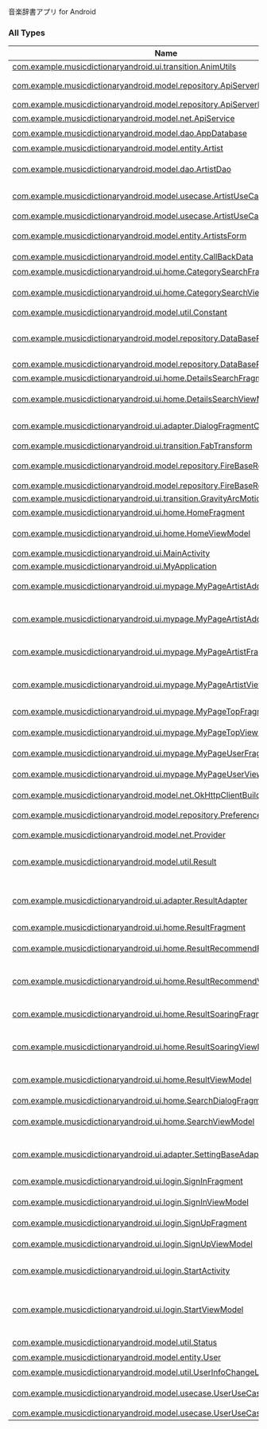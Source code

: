 

音楽辞書アプリ for Android

### All Types

| Name | Summary |
|---|---|
| [com.example.musicdictionaryandroid.ui.transition.AnimUtils](../com.example.musicdictionaryandroid.ui.transition/-anim-utils/index.md) |  |
| [com.example.musicdictionaryandroid.model.repository.ApiServerRepository](../com.example.musicdictionaryandroid.model.repository/-api-server-repository/index.md) | API呼び出し関連のRepository |
| [com.example.musicdictionaryandroid.model.repository.ApiServerRepositoryImp](../com.example.musicdictionaryandroid.model.repository/-api-server-repository-imp/index.md) |  |
| [com.example.musicdictionaryandroid.model.net.ApiService](../com.example.musicdictionaryandroid.model.net/-api-service/index.md) | 各URLの管理 |
| [com.example.musicdictionaryandroid.model.dao.AppDatabase](../com.example.musicdictionaryandroid.model.dao/-app-database/index.md) | DB定義 |
| [com.example.musicdictionaryandroid.model.entity.Artist](../com.example.musicdictionaryandroid.model.entity/-artist/index.md) | アーティスト |
| [com.example.musicdictionaryandroid.model.dao.ArtistDao](../com.example.musicdictionaryandroid.model.dao/-artist-dao/index.md) | DB呼び出しクエリ管理 |
| [com.example.musicdictionaryandroid.model.usecase.ArtistUseCase](../com.example.musicdictionaryandroid.model.usecase/-artist-use-case/index.md) | アーティストに関するビジネスロジック |
| [com.example.musicdictionaryandroid.model.usecase.ArtistUseCaseImp](../com.example.musicdictionaryandroid.model.usecase/-artist-use-case-imp/index.md) |  |
| [com.example.musicdictionaryandroid.model.entity.ArtistsForm](../com.example.musicdictionaryandroid.model.entity/-artists-form/index.md) | API連絡用アーティスト |
| [com.example.musicdictionaryandroid.model.entity.CallBackData](../com.example.musicdictionaryandroid.model.entity/-call-back-data/index.md) | APIコールバック |
| [com.example.musicdictionaryandroid.ui.home.CategorySearchFragment](../com.example.musicdictionaryandroid.ui.home/-category-search-fragment/index.md) | カテゴリ検索画面 |
| [com.example.musicdictionaryandroid.ui.home.CategorySearchViewModel](../com.example.musicdictionaryandroid.ui.home/-category-search-view-model/index.md) | カテゴリ検索画面_UIロジック |
| [com.example.musicdictionaryandroid.model.util.Constant](../com.example.musicdictionaryandroid.model.util/-constant/index.md) |  |
| [com.example.musicdictionaryandroid.model.repository.DataBaseRepository](../com.example.musicdictionaryandroid.model.repository/-data-base-repository/index.md) | ローカルDBへのアーティスト情報関連のRepository |
| [com.example.musicdictionaryandroid.model.repository.DataBaseRepositoryImp](../com.example.musicdictionaryandroid.model.repository/-data-base-repository-imp/index.md) |  |
| [com.example.musicdictionaryandroid.ui.home.DetailsSearchFragment](../com.example.musicdictionaryandroid.ui.home/-details-search-fragment/index.md) | 詳細検索画面 |
| [com.example.musicdictionaryandroid.ui.home.DetailsSearchViewModel](../com.example.musicdictionaryandroid.ui.home/-details-search-view-model/index.md) | 詳細検索画面_UIロジック |
| [com.example.musicdictionaryandroid.ui.adapter.DialogFragmentCallbackInterface](../com.example.musicdictionaryandroid.ui.adapter/-dialog-fragment-callback-interface/index.md) | ダイアログ用コールバックリスナー |
| [com.example.musicdictionaryandroid.ui.transition.FabTransform](../com.example.musicdictionaryandroid.ui.transition/-fab-transform/index.md) |  |
| [com.example.musicdictionaryandroid.model.repository.FireBaseRepository](../com.example.musicdictionaryandroid.model.repository/-fire-base-repository/index.md) | FireBase呼び出し関連のRepository |
| [com.example.musicdictionaryandroid.model.repository.FireBaseRepositoryImp](../com.example.musicdictionaryandroid.model.repository/-fire-base-repository-imp/index.md) |  |
| [com.example.musicdictionaryandroid.ui.transition.GravityArcMotion](../com.example.musicdictionaryandroid.ui.transition/-gravity-arc-motion/index.md) |  |
| [com.example.musicdictionaryandroid.ui.home.HomeFragment](../com.example.musicdictionaryandroid.ui.home/-home-fragment/index.md) | HOME画面 |
| [com.example.musicdictionaryandroid.ui.home.HomeViewModel](../com.example.musicdictionaryandroid.ui.home/-home-view-model/index.md) | HOME画面_UIロジック |
| [com.example.musicdictionaryandroid.ui.MainActivity](../com.example.musicdictionaryandroid.ui/-main-activity/index.md) |  |
| [com.example.musicdictionaryandroid.ui.MyApplication](../com.example.musicdictionaryandroid.ui/-my-application/index.md) |  |
| [com.example.musicdictionaryandroid.ui.mypage.MyPageArtistAddFragment](../com.example.musicdictionaryandroid.ui.mypage/-my-page-artist-add-fragment/index.md) | アーティスト情報登録・追加画面 |
| [com.example.musicdictionaryandroid.ui.mypage.MyPageArtistAddViewModel](../com.example.musicdictionaryandroid.ui.mypage/-my-page-artist-add-view-model/index.md) | アーティスト情報登録・追加画面_UIロジック |
| [com.example.musicdictionaryandroid.ui.mypage.MyPageArtistFragment](../com.example.musicdictionaryandroid.ui.mypage/-my-page-artist-fragment/index.md) | 登録済みアーティスト一覧画面 |
| [com.example.musicdictionaryandroid.ui.mypage.MyPageArtistViewModel](../com.example.musicdictionaryandroid.ui.mypage/-my-page-artist-view-model/index.md) | 登録済みアーティスト一覧画面_UIロジック |
| [com.example.musicdictionaryandroid.ui.mypage.MyPageTopFragment](../com.example.musicdictionaryandroid.ui.mypage/-my-page-top-fragment/index.md) | 設定画面 |
| [com.example.musicdictionaryandroid.ui.mypage.MyPageTopViewModel](../com.example.musicdictionaryandroid.ui.mypage/-my-page-top-view-model/index.md) | 設定画面_UIロジック |
| [com.example.musicdictionaryandroid.ui.mypage.MyPageUserFragment](../com.example.musicdictionaryandroid.ui.mypage/-my-page-user-fragment/index.md) | ユーザー情報画面 |
| [com.example.musicdictionaryandroid.ui.mypage.MyPageUserViewModel](../com.example.musicdictionaryandroid.ui.mypage/-my-page-user-view-model/index.md) | ユーザー情報画面_UIロジック |
| [com.example.musicdictionaryandroid.model.net.OkHttpClientBuilder](../com.example.musicdictionaryandroid.model.net/-ok-http-client-builder/index.md) | API呼び出詳細設定 |
| [com.example.musicdictionaryandroid.model.repository.PreferenceRepositoryImp](../com.example.musicdictionaryandroid.model.repository/-preference-repository-imp/index.md) | SharedPreferences管理 |
| [com.example.musicdictionaryandroid.model.net.Provider](../com.example.musicdictionaryandroid.model.net/-provider/index.md) | API接続先設定 |
| [com.example.musicdictionaryandroid.model.util.Result](../com.example.musicdictionaryandroid.model.util/-result/index.md) | ビジネスロジックの非同期処理ののResultクラス |
| [com.example.musicdictionaryandroid.ui.adapter.ResultAdapter](../com.example.musicdictionaryandroid.ui.adapter/-result-adapter/index.md) | アーティスト検索結果画面のリサイクルビュー |
| [com.example.musicdictionaryandroid.ui.home.ResultFragment](../com.example.musicdictionaryandroid.ui.home/-result-fragment/index.md) | 検索結果画面 |
| [com.example.musicdictionaryandroid.ui.home.ResultRecommendFragment](../com.example.musicdictionaryandroid.ui.home/-result-recommend-fragment/index.md) | おすすめアーティスト検索結果画面 |
| [com.example.musicdictionaryandroid.ui.home.ResultRecommendViewModel](../com.example.musicdictionaryandroid.ui.home/-result-recommend-view-model/index.md) | おすすめアーティスト検索結果画面_UIロジック |
| [com.example.musicdictionaryandroid.ui.home.ResultSoaringFragment](../com.example.musicdictionaryandroid.ui.home/-result-soaring-fragment/index.md) | 急上昇アーティスト一覧画面 |
| [com.example.musicdictionaryandroid.ui.home.ResultSoaringViewModel](../com.example.musicdictionaryandroid.ui.home/-result-soaring-view-model/index.md) | 急上昇アーティスト一覧画面_UIロジック |
| [com.example.musicdictionaryandroid.ui.home.ResultViewModel](../com.example.musicdictionaryandroid.ui.home/-result-view-model/index.md) | 検索結果画面_UIロジック |
| [com.example.musicdictionaryandroid.ui.home.SearchDialogFragment](../com.example.musicdictionaryandroid.ui.home/-search-dialog-fragment/index.md) | 検索条件ダイアログ |
| [com.example.musicdictionaryandroid.ui.home.SearchViewModel](../com.example.musicdictionaryandroid.ui.home/-search-view-model/index.md) | 検索条件ダイアログUIロジック |
| [com.example.musicdictionaryandroid.ui.adapter.SettingBaseAdapter](../com.example.musicdictionaryandroid.ui.adapter/-setting-base-adapter/index.md) | アーティスト一覧画面(アーティストリスト)用Adapter |
| [com.example.musicdictionaryandroid.ui.login.SignInFragment](../com.example.musicdictionaryandroid.ui.login/-sign-in-fragment/index.md) | ログイン画面 |
| [com.example.musicdictionaryandroid.ui.login.SignInViewModel](../com.example.musicdictionaryandroid.ui.login/-sign-in-view-model/index.md) | ログイン画面_UIロジック |
| [com.example.musicdictionaryandroid.ui.login.SignUpFragment](../com.example.musicdictionaryandroid.ui.login/-sign-up-fragment/index.md) | 新規登録画面 |
| [com.example.musicdictionaryandroid.ui.login.SignUpViewModel](../com.example.musicdictionaryandroid.ui.login/-sign-up-view-model/index.md) | 新規登録画面_UIロジック |
| [com.example.musicdictionaryandroid.ui.login.StartActivity](../com.example.musicdictionaryandroid.ui.login/-start-activity/index.md) | ログイン・新規登録画面 BaseActivity |
| [com.example.musicdictionaryandroid.ui.login.StartViewModel](../com.example.musicdictionaryandroid.ui.login/-start-view-model/index.md) | ログイン・新規登録画面 BaseActivity_UIロジック |
| [com.example.musicdictionaryandroid.model.util.Status](../com.example.musicdictionaryandroid.model.util/-status/index.md) | UIのステータス管理 |
| [com.example.musicdictionaryandroid.model.entity.User](../com.example.musicdictionaryandroid.model.entity/-user/index.md) | ユーザー情報 |
| [com.example.musicdictionaryandroid.model.util.UserInfoChangeListUtil](../com.example.musicdictionaryandroid.model.util/-user-info-change-list-util/index.md) | 各数値項目の変換 |
| [com.example.musicdictionaryandroid.model.usecase.UserUseCase](../com.example.musicdictionaryandroid.model.usecase/-user-use-case/index.md) | ユーザーに関するビジネスロジック |
| [com.example.musicdictionaryandroid.model.usecase.UserUseCaseImp](../com.example.musicdictionaryandroid.model.usecase/-user-use-case-imp/index.md) |  |

